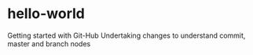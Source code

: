 # hello-world
Getting started with Git-Hub
Undertaking changes to understand commit, master and branch nodes
